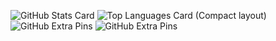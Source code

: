 ![GitHub Stats Card](https://github-readme-stats.vercel.app/api?username=2315195882&show_icons=true&count_private=true&theme=dark)
![Top Languages Card (Compact layout)](https://github-readme-stats.vercel.app/api/top-langs/?username=2315195882&layout=compact&theme=dark)
![GitHub Extra Pins](https://github-readme-stats.vercel.app/api/pin/?username=2315195882&repo=PescadoGamesBOT&theme=dark)
![GitHub Extra Pins](https://github-readme-stats.vercel.app/api/pin/?username=2315195882&repo=pescadogames.github.io&theme=dark)

<!--
**Awayume/Awayume** is a ✨ _special_ ✨ repository because its `README.md` (this file) appears on your GitHub profile.

Here are some ideas to get you started:

- 🔭 I’m currently working on ...
- 🌱 I’m currently learning ...
- 👯 I’m looking to collaborate on ...
- 🤔 I’m looking for help with ...
- 💬 Ask me about ...
- 📫 How to reach me: ...
- 😄 Pronouns: ...
- ⚡ Fun fact: ...
-->
